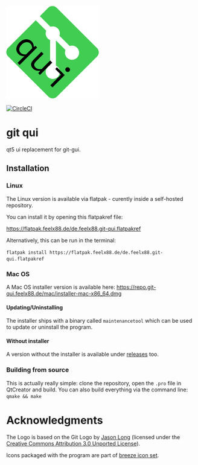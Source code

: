 ![git-qui](https://raw.githubusercontent.com/feelx88/git-qui/master/de.feelx88.git-qui.svg?sanitize=true "git-qui")

[![CircleCI](https://dl.circleci.com/status-badge/img/gh/feelx88/git-qui/tree/master.svg?style=svg)](https://dl.circleci.com/status-badge/redirect/gh/feelx88/git-qui/tree/master)

# git qui
qt5 ui replacement for git-gui.

## Installation

### Linux

The Linux version is available via flatpak - curently inside a self-hosted repository.

You can install it by opening this flatpakref file:

https://flatpak.feelx88.de/de.feelx88.git-qui.flatpakref

Alternatively, this can be run in the terminal:

`flatpak install https://flatpak.feelx88.de/de.feelx88.git-qui.flatpakref`


### Mac OS

A Mac OS installer version is available here: https://repo.git-qui.feelx88.de/mac/installer-mac-x86_64.dmg

#### Updating/Uninstalling

The installer ships with a binary called `maintenancetool` which can be used to update or uninstall the program.

#### Without installer

A version without the installer is available under [releases](https://github.com/feelx88/git-qui/releases) too.

### Building from source

This is actually really simple: clone the repository, open the `.pro` file in QtCreator and build.
You can also build everything via the command line: `qmake && make`

# Acknowledgments

The Logo is based on the Git Logo by [Jason Long](https://twitter.com/jasonlong) (licensed under the [Creative Commons Attribution 3.0 Unported License](https://creativecommons.org/licenses/by/3.0/)).

Icons packaged with the program are part of [breeze icon set](https://github.com/KDE/breeze-icons).

